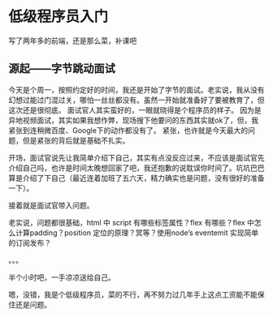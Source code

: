 # 低级程序员入门
写了两年多的前端，还是那么菜，补课吧

## 源起——字节跳动面试
今天是个周一，按照约定好的时间，我还是开始了字节的面试。老实说，我从没有幻想过能过门混过关，哪怕一丝丝都没有。虽然一开始就准备好了要被教育了，但这次还是很彻底。
面试官人其实蛮好的，一眼就晓得是个程序员的样子。
因为是异地视频面试，其实如果我想作弊，现场搜下他要问的东西其实就ok了，但，我紧张到连稍微百度、Google下的动作都没有了。
紧张，也许就是今天最大的问题，但是紧张的背后就是基础不扎实。

开场，面试官说先让我简单介绍下自己，其实有点没反应过来，不应该是面试官先介绍自己吗，也许是时间太晚想回家了吧，我还抱歉的说耽误你时间了。坑坑巴巴算是介绍了下自己（最近连着加班了五六天，精力确实也是问题，没有很好的准备一下）。

接着就是面试官带入问题。

老实说，问题都很基础，html 中 script 有哪些标签属性？flex 有哪些？flex 中怎么计算padding？position 定位的原理？冥等？使用node’s eventemit 实现简单的订阅发布？

。。。

半个小时吧，一手凉凉送给自己。

嗯，没错，我是个低级程序员，菜的不行，再不努力过几年手上这点工资能不能保住还是问题。
